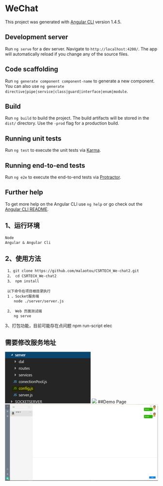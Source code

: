 # WeChat

This project was generated with [Angular CLI](https://github.com/angular/angular-cli) version 1.4.5.

## Development server

Run `ng serve` for a dev server. Navigate to `http://localhost:4200/`. The app will automatically reload if you change any of the source files.

## Code scaffolding

Run `ng generate component component-name` to generate a new component. You can also use `ng generate directive|pipe|service|class|guard|interface|enum|module`.

## Build

Run `ng build` to build the project. The build artifacts will be stored in the `dist/` directory. Use the `-prod` flag for a production build.

## Running unit tests

Run `ng test` to execute the unit tests via [Karma](https://karma-runner.github.io).

## Running end-to-end tests

Run `ng e2e` to execute the end-to-end tests via [Protractor](http://www.protractortest.org/).

## Further help

To get more help on the Angular CLI use `ng help` or go check out the [Angular CLI README](https://github.com/angular/angular-cli/blob/master/README.md).


## 1、运行环境
    Node 
    Angular & Angular Cli
    
## 2、使用方法

     1、git clone https://github.com/malaotou/CSRTECH_We-chat2.git
     2、 cd CSRTECH_We-chat2
     3、 npm install

     以下命令在项目根目录执行
     1 、Socket服务端
        node ./server/server.js

     2、 Web 页面测试端
        ng serve   

  3、打包功能，目前可能存在点问题
      npm run-script elec     
## 需要修改服务地址
![](https://github.com/malaotou/CSRTECH_We-chat2/blob/master/screenshoots/config.PNG)
![](https://github.com/malaotou/CSRTECH_We-chat2/blob/master/screenshoots/config1.PNG)
##Demo Page 
![](https://github.com/malaotou/CSRTECH_We-chat2/blob/master/screenshoots/Capture.PNG)
